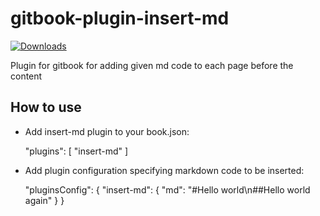 # gitbook-plugin-insert-md
<p>
  <a href="https://www.npmjs.com/package/gitbook-plugin-insert-md"><img src="https://img.shields.io/npm/dt/gitbook-plugin-insert-md.svg" alt="Downloads"></a>
</p>
Plugin for gitbook for adding given md code to each page before the content

## How to use
- Add insert-md plugin to your book.json:


    "plugins": [
      "insert-md"
    ]

- Add plugin configuration specifying markdown code to be inserted:


    "pluginsConfig": {
      "insert-md": {
        "md": "#Hello world\n##Hello world again"
      }
    }